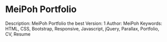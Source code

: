 # MeiPoh Portfolio

Description: MeiPoh Portfolio the best
Version: 1
Author: MeiPoh
Keywords: HTML, CSS, Bootstrap, Responsive, Javascript, jQuery, Parallax, Portfolio, CV, Resume